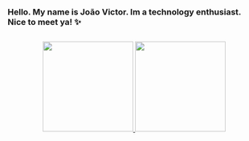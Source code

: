 ### Hello. My name is João Victor. Im a technology enthusiast. Nice to meet ya! ✨
## 
<div align="center">
  <a href="https://github.com/jvictorfranca">
  <img height="180em" src="https://github-readme-stats.vercel.app/api?username=jvictorfranca&show_icons=true&theme=github_dark
"/>
  <img height="180em" src="https://github-readme-stats.vercel.app/api/top-langs/?username=jvictorfranca&layout=compact"/>
</div>


<!--
**jvictorfranca/jvictorfranca** is a ✨ _special_ ✨ repository because its `README.md` (this file) appears on your GitHub profile.

Here are some ideas to get you started:

- 🔭 I’m currently working on ...
- 🌱 I’m currently learning ...
- 👯 I’m looking to collaborate on ...
- 🤔 I’m looking for help with ...
- 💬 Ask me about ...
- 📫 How to reach me: ...
- 😄 Pronouns: ...
- ⚡ Fun fact: ...
-->
